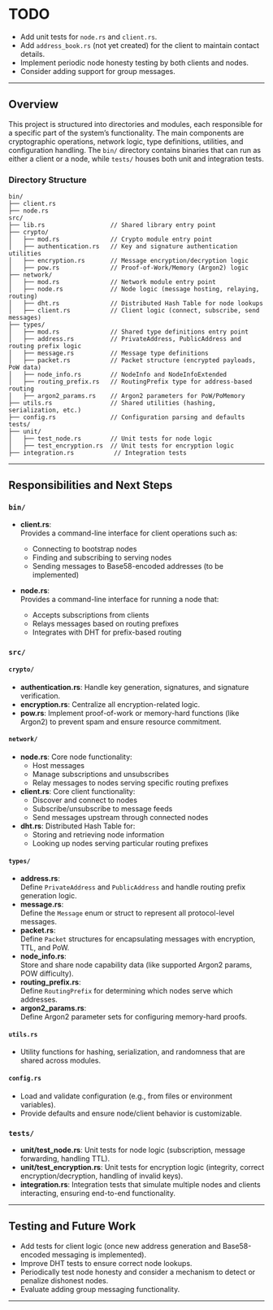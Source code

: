 # TODO

- Add unit tests for `node.rs` and `client.rs`.
- Add `address_book.rs` (not yet created) for the client to maintain contact details.
- Implement periodic node honesty testing by both clients and nodes.
- Consider adding support for group messages.

---

## Overview

This project is structured into directories and modules, each responsible for a specific part of the system’s functionality. The main components are cryptographic operations, network logic, type definitions, utilities, and configuration handling. The `bin/` directory contains binaries that can run as either a client or a node, while `tests/` houses both unit and integration tests.

### Directory Structure

```plaintext
bin/
├── client.rs 
├── node.rs
src/
├── lib.rs                  // Shared library entry point    
├── crypto/
│   ├── mod.rs              // Crypto module entry point
│   ├── authentication.rs   // Key and signature authentication utilities
│   ├── encryption.rs       // Message encryption/decryption logic
│   ├── pow.rs              // Proof-of-Work/Memory (Argon2) logic
├── network/
│   ├── mod.rs              // Network module entry point
│   ├── node.rs             // Node logic (message hosting, relaying, routing)
│   ├── dht.rs              // Distributed Hash Table for node lookups
│   ├── client.rs           // Client logic (connect, subscribe, send messages)
├── types/
│   ├── mod.rs              // Shared type definitions entry point
│   ├── address.rs          // PrivateAddress, PublicAddress and routing prefix logic
│   ├── message.rs          // Message type definitions
│   ├── packet.rs           // Packet structure (encrypted payloads, PoW data)
│   ├── node_info.rs        // NodeInfo and NodeInfoExtended
│   ├── routing_prefix.rs   // RoutingPrefix type for address-based routing
│   ├── argon2_params.rs    // Argon2 parameters for PoW/PoMemory
├── utils.rs                // Shared utilities (hashing, serialization, etc.)
├── config.rs               // Configuration parsing and defaults
tests/
├── unit/
│   ├── test_node.rs        // Unit tests for node logic
│   ├── test_encryption.rs  // Unit tests for encryption logic
├── integration.rs           // Integration tests
```

---

## Responsibilities and Next Steps

### `bin/`

- **client.rs**:  
  Provides a command-line interface for client operations such as:
  - Connecting to bootstrap nodes
  - Finding and subscribing to serving nodes
  - Sending messages to Base58-encoded addresses (to be implemented)

- **node.rs**:  
  Provides a command-line interface for running a node that:
  - Accepts subscriptions from clients
  - Relays messages based on routing prefixes
  - Integrates with DHT for prefix-based routing

### `src/`

#### `crypto/`

- **authentication.rs**: Handle key generation, signatures, and signature verification.
- **encryption.rs**: Centralize all encryption-related logic.
- **pow.rs**: Implement proof-of-work or memory-hard functions (like Argon2) to prevent spam and ensure resource commitment.

#### `network/`

- **node.rs**: Core node functionality:
  - Host messages
  - Manage subscriptions and unsubscribes
  - Relay messages to nodes serving specific routing prefixes
- **client.rs**: Core client functionality:
  - Discover and connect to nodes
  - Subscribe/unsubscribe to message feeds
  - Send messages upstream through connected nodes
- **dht.rs**: Distributed Hash Table for:
  - Storing and retrieving node information
  - Looking up nodes serving particular routing prefixes

#### `types/`

- **address.rs**:  
  Define `PrivateAddress` and `PublicAddress` and handle routing prefix generation logic.  
- **message.rs**:  
  Define the `Message` enum or struct to represent all protocol-level messages.
- **packet.rs**:  
  Define `Packet` structures for encapsulating messages with encryption, TTL, and PoW.
- **node_info.rs**:  
  Store and share node capability data (like supported Argon2 params, POW difficulty).
- **routing_prefix.rs**:  
  Define `RoutingPrefix` for determining which nodes serve which addresses.
- **argon2_params.rs**:  
  Define Argon2 parameter sets for configuring memory-hard proofs.

#### `utils.rs`

- Utility functions for hashing, serialization, and randomness that are shared across modules.

#### `config.rs`

- Load and validate configuration (e.g., from files or environment variables).
- Provide defaults and ensure node/client behavior is customizable.

### `tests/`

- **unit/test_node.rs**: Unit tests for node logic (subscription, message forwarding, handling TTL).
- **unit/test_encryption.rs**: Unit tests for encryption logic (integrity, correct encryption/decryption, handling of invalid keys).
- **integration.rs**: Integration tests that simulate multiple nodes and clients interacting, ensuring end-to-end functionality.

---

## Testing and Future Work

- Add tests for client logic (once new address generation and Base58-encoded messaging is implemented).
- Improve DHT tests to ensure correct node lookups.
- Periodically test node honesty and consider a mechanism to detect or penalize dishonest nodes.
- Evaluate adding group messaging functionality.

---
